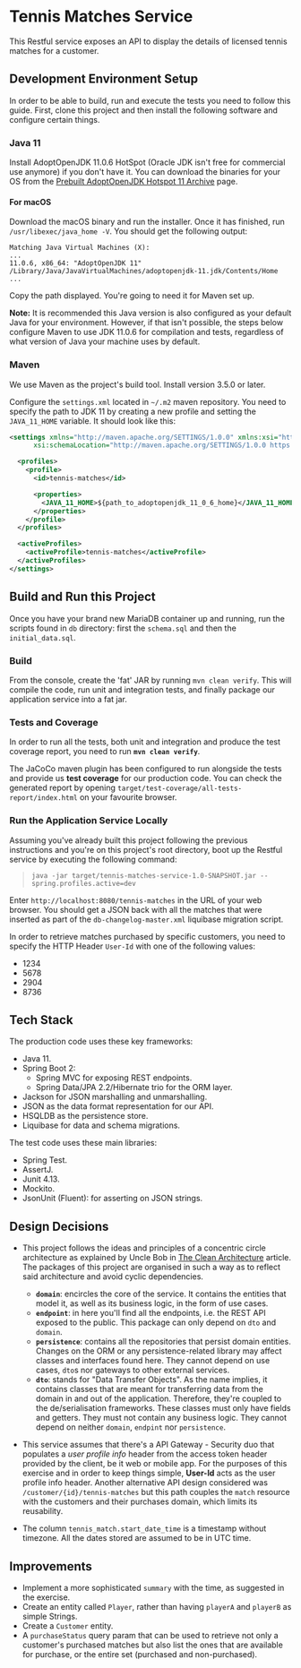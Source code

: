 # Tennis Matches Service

This Restful service exposes an API to display the details of licensed tennis matches for a customer.


## Development Environment Setup

In order to be able to build, run and execute the tests you need to follow this guide. First, clone this project and 
then install the following software and configure certain things.

### Java 11

Install AdoptOpenJDK 11.0.6 HotSpot (Oracle JDK isn't free for commercial use anymore) if you don't have it. You can download the 
binaries for your OS from the [Prebuilt AdoptOpenJDK Hotspot 11 Archive](https://adoptopenjdk.net/archive.html?variant=openjdk11&jvmVariant=hotspot)
page.

#### For macOS

Download the macOS binary and run the installer. Once it has finished, run `/usr/libexec/java_home -V`. 
You should get the following output:

```
Matching Java Virtual Machines (X):
...
11.0.6, x86_64:	"AdoptOpenJDK 11"	/Library/Java/JavaVirtualMachines/adoptopenjdk-11.jdk/Contents/Home
...
```

Copy the path displayed. You're going to need it for Maven set up.

**Note:** It is recommended this Java version is also configured as your default Java for your environment. However,
if that isn't possible, the steps below configure Maven to use JDK 11.0.6 for compilation and tests, regardless of what
version of Java your machine uses by default. 

### Maven

We use Maven as the project's build tool. Install version 3.5.0 or later.

Configure the `settings.xml` located in `~/.m2` maven repository. You need to specify the path to JDK 11 by creating a
new profile and setting the `JAVA_11_HOME` variable. It should look like this:

```xml
<settings xmlns="http://maven.apache.org/SETTINGS/1.0.0" xmlns:xsi="http://www.w3.org/2001/XMLSchema-instance"
      xsi:schemaLocation="http://maven.apache.org/SETTINGS/1.0.0 https://maven.apache.org/xsd/settings-1.0.0.xsd">

  <profiles>
    <profile>
      <id>tennis-matches</id>

      <properties>
        <JAVA_11_HOME>${path_to_adoptopenjdk_11_0_6_home}</JAVA_11_HOME>
      </properties>
    </profile>
  </profiles>

  <activeProfiles>
    <activeProfile>tennis-matches</activeProfile>
  </activeProfiles>
</settings>
```

## Build and Run this Project

Once you have your brand new MariaDB container up and running, run the scripts found in `db` directory: first the 
`schema.sql` and then the `initial_data.sql`.

### Build

From the console, create the 'fat' JAR by running `mvn clean verify`. This will compile the code, run unit and integration tests,
and finally package our application service into a fat jar. 

### Tests and Coverage

In order to run all the tests, both unit and integration and produce the test coverage report, 
you need to run **`mvn clean verify`**.

The JaCoCo maven plugin has been configured to run alongside the tests and provide us **test coverage** for 
our production code. You can check the generated report by opening `target/test-coverage/all-tests-report/index.html` on 
your favourite browser.


### Run the Application Service Locally

Assuming you've already built this project following the previous instructions and you're on this project's root directory, 
boot up the Restful service by executing the following command: 

> `java -jar target/tennis-matches-service-1.0-SNAPSHOT.jar --spring.profiles.active=dev`

Enter `http://localhost:8080/tennis-matches` in the URL of your web browser. You should get a JSON back with all the 
matches that were inserted as part of the `db-changelog-master.xml` liquibase migration script. 

In order to retrieve matches purchased by specific customers, you need to specify the HTTP Header `User-Id` with one of the following values:

* 1234
* 5678
* 2904
* 8736

## Tech Stack

The production code uses these key frameworks:

* Java 11.
* Spring Boot 2:
    * Spring MVC for exposing REST endpoints.
    * Spring Data/JPA 2.2/Hibernate trio for the ORM layer.
* Jackson for JSON marshalling and unmarshalling.
* JSON as the data format representation for our API.
* HSQLDB as the persistence store.
* Liquibase for data and schema migrations.

The test code uses these main libraries:

* Spring Test.
* AssertJ.
* Junit 4.13.
* Mockito.
* JsonUnit (Fluent): for asserting on JSON strings.

## Design Decisions

* This project follows the ideas and principles of a concentric circle architecture as explained by Uncle Bob in [The Clean Architecture](https://8thlight.com/blog/uncle-bob/2012/08/13/the-clean-architecture.html) article. The packages of this project are organised in such a way as to reflect said architecture and avoid cyclic dependencies.
    * **`domain`**: encircles the core of the service. It contains the entities that model it, as well as its business logic, in the form of use cases.
    * **`endpoint`**: in here you'll find all the endpoints, i.e. the REST API exposed to the public. This package can only depend on `dto` and `domain`.
    * **`persistence`**: contains all the repositories that persist domain entities. Changes on the ORM or any persistence-related library may affect classes and interfaces found here. They cannot depend on use cases, `dto`s nor gateways to other external services.
    * **`dto`**: stands for "Data Transfer Objects". As the name implies, it contains classes that are meant for
transferring data from the domain in and out of the application. Therefore, they're coupled to the de/serialisation frameworks. These classes must only have fields and getters. They must not contain any business logic. They cannot depend on neither `domain`, `endpint` nor `persistence`.

* This service assumes that there's a API Gateway - Security duo that populates a *user profile info* header from the access token header provided by the client, be it web
or mobile app. For the purposes of this exercise and in order to keep things simple, **User-Id** acts as the user profile info header. Another alternative API design considered was `/customer/{id}/tennis-matches` but this path couples the `match` resource with the customers and their purchases domain, which limits its reusability.
* The column `tennis_match.start_date_time` is a timestamp without timezone. All the dates stored are assumed to be in UTC time.

## Improvements

* Implement a more sophisticated `summary` with the time, as suggested in the exercise.
* Create an entity called `Player`, rather than having `playerA` and `playerB` as simple Strings.
* Create a `Customer` entity.
* A `purchaseStatus` query param that can be used to retrieve not only a customer's purchased matches but
also list the ones that are available for purchase, or the entire set (purchased and non-purchased).

